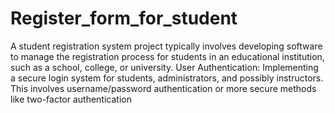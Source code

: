 # Register_form_for_student

A student registration system project typically involves developing software to manage the registration process for students in an educational institution, such as a school, college, or university. User Authentication: Implementing a secure login system for students, administrators, and possibly instructors. This involves username/password authentication or more secure methods like two-factor authentication
